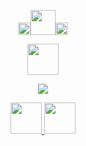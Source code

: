 <p align="center">
<img height="20" src="https://64.media.tumblr.com/442a6090687d2227a57cf146053c5710/efd3f63b34629403-e8/s2048x3072/d83099c1888fcd7653dae24346a81b9d2d74d1b8.pnj"><img height="40" src="https://64.media.tumblr.com/9f8afdbdc41787fe254a77823d73baaf/3ff93314ac768d70-2d/s2048x3072/1ef80858e32d6165ceee98d73933efd04950a4c0.pnj"><img height="20" src="https://64.media.tumblr.com/442a6090687d2227a57cf146053c5710/efd3f63b34629403-e8/s2048x3072/d83099c1888fcd7653dae24346a81b9d2d74d1b8.pnj">
<p align="center">
 <img height="50" src="https://scontent.fdad1-4.fna.fbcdn.net/v/t1.15752-9/455290166_496826889628449_2500612509048439790_n.png?_nc_cat=105&ccb=1-7&_nc_sid=9f807c&_nc_ohc=fo2pdXlw94oQ7kNvgG7wEX5&_nc_ht=scontent.fdad1-4.fna&oh=03_Q7cD1QFCQj7oLgyYof34bagGAzzJOvST2uy10MnDMkaBjfT_TQ&oe=66E850A8">
<p align="center">
<img src="https://i.pinimg.com/originals/19/39/41/19394175ada0a4690cc5f1b189337f17.gif"> 
<div align="center">

 <a href="https://rentry.co/yorukaminn/"><img height="50" src="https://scontent.fdad2-1.fna.fbcdn.net/v/t1.15752-9/453969899_475513258588030_7102665431633147607_n.png?_nc_cat=108&ccb=1-7&_nc_sid=9f807c&_nc_ohc=7CKEC9hAzF8Q7kNvgH8NVcR&_nc_ht=scontent.fdad2-1.fna&oh=03_Q7cD1QGYKfTMxmvSwAdn5KewikuH8CXubVr1WoxbTQPhyZXi1w&oe=66E8275F"> 
 <a href="https://virtualt34rs.atabook.org/"><img height="50" src="https://scontent.fdad2-1.fna.fbcdn.net/v/t1.15752-9/455779721_1035067504880482_3630497065226265680_n.png?_nc_cat=101&ccb=1-7&_nc_sid=9f807c&_nc_ohc=UdFzy5hPlZ8Q7kNvgF1Fqou&_nc_ht=scontent.fdad2-1.fna&oh=03_Q7cD1QE2dsWo4rCI5Dlmd8fXlSx9RuERmL05z5fMRKwVC_uxDg&oe=66E852B8">
